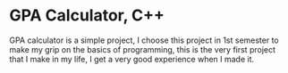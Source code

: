 # GPA Calculator, C++
GPA calculator is a simple project, I choose this project in 1st semester to make my grip on the basics of programming, this is the very first project that I make in my life, I get a very good experience when I made it.
